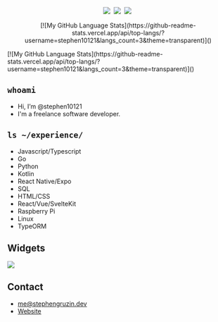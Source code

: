 <p align="center">
  <a target="_blank" href="https://www.gruzservices.com"><img src="https://img.shields.io/badge/Hello-orange?style=for-the-badge&color=e53935" /></a>&nbsp;
  <a target="_blank" href="https://www.gruzservices.com"><img src="https://img.shields.io/badge/my%20name%20is-green?style=for-the-badge&color=2196F3" /></a>&nbsp;
  <a target="_blank" href="https://www.gruzservices.com"><img src="https://img.shields.io/badge/Stephen%20Gruzin-orange?style=for-the-badge&color=00796B" /></a>&nbsp;
</p>
<p align="center">
[![My GitHub Language Stats](https://github-readme-stats.vercel.app/api/top-langs/?username=stephen10121&langs_count=3&theme=transparent)]()
</p>
[![My GitHub Language Stats](https://github-readme-stats.vercel.app/api/top-langs/?username=stephen10121&langs_count=3&theme=transparent)]()

## ```whoami```
<p align="center">
<ul>
  <li>Hi, I’m @stephen10121</li>
  <li>I'm a freelance software developer.</li>
</ul>
</p>

## ```ls ~/experience/```
- Javascript/Typescript
- Go
- Python
- Kotlin
- React Native/Expo
- SQL
- HTML/CSS
- React/Vue/SvelteKit
- Raspberry Pi
- Linux
- TypeORM

## Widgets
![](https://komarev.com/ghpvc/?username=Stephen10121)

## Contact
- me@stephengruzin.dev
- [Website](https://www.stephengruzin.dev)
<!---
Stephen10121/Stephen10121 is a ✨ special ✨ repository because its `README.md` (this file) appears on your GitHub profile.
You can click the Preview link to take a look at your changes.
--->
